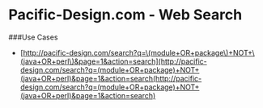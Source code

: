 Pacific-Design.com - Web Search
===============================

###Use Cases
* [http://pacific-design.com/search?q=\(module+OR+package\)+NOT+\(java+OR+perl\)&page=1&action=search](http://pacific-design.com/search?q=(module+OR+package)+NOT+(java+OR+perl)&page=1&action=search(http://pacific-design.com/search?q=(module+OR+package)+NOT+(java+OR+perl)&page=1&action=search)

